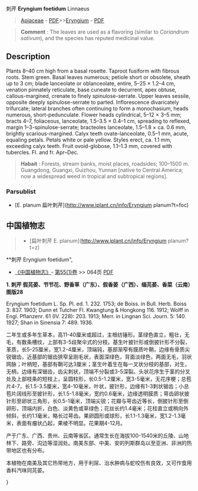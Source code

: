刺芹 **Eryngium foetidum** Linnaeus

> [Apiaceae](http://www.iplant.cn/info/Apiaceae?t=foc) - [PDF](http://www.iplant.cn/foc/pdf/Apiaceae.pdf)>>[Eryngium](http://www.iplant.cn/info/Eryngium?t=foc) - [PDF](http://www.iplant.cn/foc/pdf/Eryngium.pdf)

> **Comment** : 
> The leaves are used as a flavoring (similar to *Coriandrum* *sativum*), and the species has reputed medicinal value.

## Description

Plants 8–40 cm high from a basal rosette. Taproot fusiform with fibrous roots. Stem green. Basal leaves numerous; petiole short or obsolete, sheath up to 3 cm; blade lanceolate or oblanceolate, entire, 5–25 × 1.2–4 cm, venation pinnately reticulate, base cuneate to decurrent, apex obtuse, callous-margined, crenate to finely spinulose-serrate. Upper leaves sessile, opposite deeply spinulose-serrate to parted. Inflorescence divaricately trifurcate; lateral branches often continuing to form a monochasium, heads numerous, short-pedunculate. Flower heads cylindrical, 5–12 × 3–5 mm; bracts 4–7, foliaceous, lanceolate, 1.5–3.5 × 0.4–1 cm, spreading to reflexed, margin 1–3-spinulose-serrate; bracteoles lanceolate, 1.5–1.8 × ca. 0.6 mm, brightly scarious-margined. Calyx teeth ovate-lanceolate, 0.5–1 mm, acute, equaling petals. Petals white or pale yellow. Styles erect, ca. 1.1 mm, exceeding calyx teeth. Fruit ovoid-globose, 1.1–1.3 mm, covered with tubercles. Fl. and fr. Apr–Dec.

> **Habait** : 
> Forests, stream banks, moist places, roadsides; 100–1500 m. Guangdong, Guangxi, Guizhou, Yunnan [native to Central America; now a widespread weed in tropical and subtropical regions].

### Parsublist

* [E.  planum  扁叶刺芹](http://www.iplant.cn/info/Eryngium planum?t=foc)

## 中国植物志

> * [扁叶刺芹  E.  planum](http://www.iplant.cn/info/Eryngium planum?t=z)

**刺芹 Eryngium foetidum",

* [《中国植物志》](http://www.iplant.cn/frps)- [第55(1)卷](http://www.iplant.cn/frps/vol/55(1)) >> 064页 [PDF](http://www.iplant.cn/frps/pdf/55(1)/064.PDF)

**1. 刺芹 假芫荽、节节花、野香草（广东）、假香荽（广西）、缅芫荽、香菜（云南）图版28**

Eryngium foetidum L. Sp. Pl. ed. 1. 232. 1753; de Boiss. in Bull. Herb. Boiss 3: 837. 1903; Dunn et Tutcher Fl. Kwangtung & Hongkong 116. 1912; Wolff in Engl. Pflanzenr. 61 (IV. 228): 203. 1913; Merr. in Lingnan Sci. Journ. 5: 140. 1927; Shan in Sinensia 7: 489. 1936.

二年生或多年生草本，高11-40厘米或超过，主根纺锤形。茎绿色直立，粗壮，无毛，有数条槽纹，上部有3-5歧聚伞式的分枝。基生叶披针形或倒披针形不分裂，革质，长5-25厘米，宽1.2-4厘米，顶端钝，基部渐窄有膜质叶鞘，边缘有骨质尖锐锯齿，近基部的锯齿狭窄呈刚毛状，表面深绿色，背面淡绿色，两面无毛，羽状网脉；叶柄短，基部有鞘可达3厘米；茎生叶着生在每一叉状分枝的基部，对生，无柄，边缘有深锯齿，齿尖刺状，顶端不分裂或3-5深裂。头状花序生于茎的分叉处及上部枝条的短枝上，呈圆柱形，长0.5-1.2厘米，宽3-5毫米，无花序梗；总苞片4-7，长1.5-3.5厘米，宽4-10毫米，叶状，披针形，边缘有1-3刺状锯齿；小总苞片阔线形至披针形，长1.5-1.8毫米，宽约0.6毫米，边缘透明膜质；萼齿卵状披针形至卵状三角形，长0.5-1毫米，顶端尖锐；花瓣与萼齿近等长，倒披针形至倒卵形，顶端内折，白色、淡黄色或草绿色；花丝长约1.4毫米；花柱直立或稍向外倾斜，长约1.1毫米，略长过萼齿。果卵圆形或球形，长1.1-1.3毫米，宽1.2-1.3毫米，表面有瘤状凸起，果棱不明显。花果期4-12月。

产于广东、广西、贵州、云南等省区。通常生长在海拔100-1540米的丘陵、山地林下、路旁、沟边等湿润处。南美东部、中美、安的列斯群岛以至亚洲、非洲的热带地区也有分布。

本植物在南美及其它热带地方，用于利尿、治水肿病与蛇咬伤有良效，又可作食用香料汽味同芫荽。

}